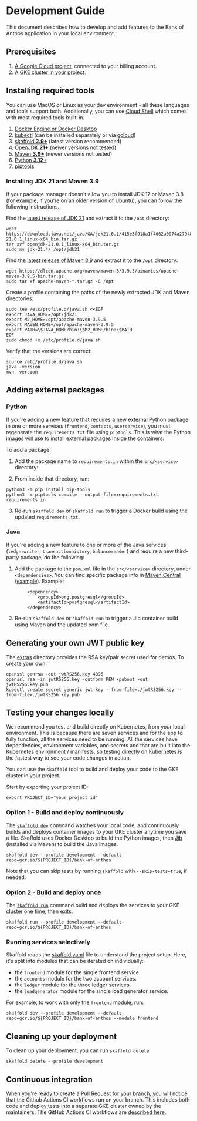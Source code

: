 # Development Guide

This document describes how to develop and add features to the Bank of Anthos application in your local environment. 

## Prerequisites 

1. [A Google Cloud project](https://cloud.google.com/resource-manager/docs/creating-managing-projects), connected to your billing account. 
2. [A GKE cluster in your project](https://cloud.google.com/kubernetes-engine/docs/how-to/creating-an-autopilot-cluster).

## Installing required tools

You can use MacOS or Linux as your dev environment - all these languages and tools support both.
Additionally, you can use [Cloud Shell](https://cloud.google.com/shell) which comes with most
required tools built-in.

1. [Docker Engine or Docker Desktop](https://www.docker.com/)
1. [kubectl](https://kubernetes.io/docs/tasks/tools/install-kubectl/) (can be installed separately or via [gcloud](https://cloud.google.com/sdk/install))
1. [skaffold **2.9+**](https://skaffold.dev/docs/install/) (latest version recommended)
1. [OpenJDK **21+**](https://openjdk.java.net/projects/jdk/21/) (newer versions not tested)
1. [Maven **3.9+**](https://downloads.apache.org/maven/maven-3/) (newer versions not tested)
1. [Python **3.12+**](https://www.python.org/downloads/)
1. [piptools](https://pypi.org/project/pip-tools/)

### Installing JDK 21 and Maven 3.9

If your package manager doesn't allow you to install JDK 17 or Maven 3.8 (for example, if you're on an older version of Ubuntu), you can follow the following instructions.

Find the [latest release of JDK 21](https://jdk.java.net/21/) and extract it to the `/opt` directory:
```
wget https://download.java.net/java/GA/jdk21.0.1/415e3f918a1f4062a0074a2794853d0d/12/GPL/openjdk-21.0.1_linux-x64_bin.tar.gz
tar xvf openjdk-21.0.1_linux-x64_bin.tar.gz
sudo mv jdk-21.*/ /opt/jdk21
```

Find the [latest release of Maven 3.9](https://maven.apache.org/download.cgi) and
extract it to the `/opt` directory:
```
wget https://dlcdn.apache.org/maven/maven-3/3.9.5/binaries/apache-maven-3.9.5-bin.tar.gz
sudo tar xf apache-maven-*.tar.gz -C /opt
```

Create a profile containing the paths of the newly extracted JDK and Maven directories:
```
sudo tee /etc/profile.d/java.sh <<EOF
export JAVA_HOME=/opt/jdk21
export M2_HOME=/opt/apache-maven-3.9.5
export MAVEN_HOME=/opt/apache-maven-3.9.5
export PATH=\$JAVA_HOME/bin:\$M2_HOME/bin:\$PATH
EOF
sudo chmod +x /etc/profile.d/java.sh
```

Verify that the versions are correct:
```
source /etc/profile.d/java.sh
java -version
mvn -version
```

## Adding external packages 

### Python 

If you're adding a new feature that requires a new external Python package in one or more services (`frontend`, `contacts`, `userservice`), you must regenerate the `requirements.txt` file using `piptools`. This is what the Python images will use to install external packages inside the containers.

To add a package: 

1. Add the package name to `requirements.in` within the `src/<service>` directory:

2. From inside that directory, run: 
```
python3 -m pip install pip-tools
python3 -m piptools compile --output-file=requirements.txt requirements.in
```

3. Re-run `skaffold dev` or `skaffold run` to trigger a Docker build using the updated `requirements.txt`.  


### Java 

If you're adding a new feature to one or more of the Java services (`ledgerwriter`, `transactionhistory`, `balancereader`) and require a new third-party package, do the following:  

1. Add the package to the `pom.xml` file in the `src/<service>` directory, under `<dependencies>`. You can find specific package info in [Maven Central](https://search.maven.org/) ([example](https://search.maven.org/artifact/org.postgresql/postgresql/42.2.16.jre7/jar)). Example:
```
        <dependency>
            <groupId>org.postgresql</groupId>
            <artifactId>postgresql</artifactId>
        </dependency>
```

2. Re-run `skaffold dev` or `skaffold run` to trigger a Jib container build using Maven and the updated pom file. 


## Generating your own JWT public key

The [extras](/extras/jwt) directory provides the RSA key/pair secret used for demos. To create your own:
```
openssl genrsa -out jwtRS256.key 4096
openssl rsa -in jwtRS256.key -outform PEM -pubout -out jwtRS256.key.pub
kubectl create secret generic jwt-key --from-file=./jwtRS256.key --from-file=./jwtRS256.key.pub
```

## Testing your changes locally

We recommend you test and build directly on Kubernetes, from your local environment.
This is because there are seven services and for the app to fully function, all the services
need to be running. All the services have dependencies, environment variables, and secrets and
that are built into the Kubernetes environment / manifests, so testing directly on Kubernetes
is the fastest way to see your code changes in action.

You can use the `skaffold` tool to build and deploy your code to the GKE cluster in your project. 

Start by exporting your project ID:
```
export PROJECT_ID="your project id"
```

### Option 1 - Build and deploy continuously

The [`skaffold dev`](https://skaffold.dev/docs/references/cli/#skaffold-dev) command watches your local code, and continuously builds and deploys container images to your GKE cluster anytime you save a file. Skaffold uses Docker Desktop to build the Python images, then [Jib](https://github.com/GoogleContainerTools/jib#jib) (installed via Maven) to build the Java images. 

```
skaffold dev --profile development --default-repo=gcr.io/${PROJECT_ID}/bank-of-anthos
```

Note that you can skip tests by running `skaffold` with `--skip-tests=true`, if needed.

### Option 2 - Build and deploy once 

The [`skaffold run`](https://skaffold.dev/docs/references/cli/#skaffold-run) command build and deploys the services to your GKE cluster one time, then exits. 

```
skaffold run --profile development --default-repo=gcr.io/${PROJECT_ID}/bank-of-anthos
```

### Running services selectively

Skaffold reads the [skaffold.yaml](../skaffold.yaml) file to understand the project setup. Here, it's split into modules that can be iterated on individually:
- the `frontend` module for the single frontend service.
- the `accounts` module for the two account services.
- the `ledger` module for the three ledger services.
- the `loadgenerator` module for the single load generator service.

For example, to work with only the `frontend` module, run:
```
skaffold dev --profile development --default-repo=gcr.io/${PROJECT_ID}/bank-of-anthos --module frontend
```

## Cleaning up your deployment

To clean up your deployment, you can run `skaffold delete`:
```
skaffold delete --profile development
```

## Continuous integration

When you're ready to create a Pull Request for your branch, you will notice that the Github Actions CI workflows run on your branch. This includes both code and deploy tests into a separate GKE cluster owned by the maintainers. The GitHub Actions CI workflows are [described here](../.github/workflows).
